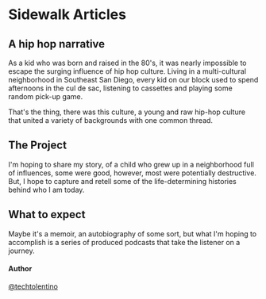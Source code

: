 # Sidewalk Articles

## A hip hop narrative

As a kid who was born and raised in the 80's, it was nearly impossible to escape the surging influence of hip hop culture. Living in a multi-cultural neighborhood in Southeast San Diego, every kid on our block used to spend afternoons in the cul de sac, listening to cassettes and playing some random pick-up game.

That's the thing, there was this culture, a young and raw hip-hop culture that united a variety of backgrounds with one common thread.


## The Project

I'm hoping to share my story, of a child who grew up in a neighborhood full of influences, some were good, however, most were potentially destructive. But, I hope to capture and retell some of the life-determining histories behind who I am today.

## What to expect

Maybe it's a memoir, an autobiography of some sort, but what I'm hoping to accomplish is a series of produced podcasts that take the listener on a journey.

#### Author
[@techtolentino](https://www.twitter.com/techtolentino)
